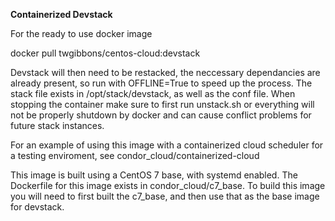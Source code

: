 <b>Containerized Devstack </b>

For the ready to use docker image

docker pull twgibbons/centos-cloud:devstack

Devstack will then need to be restacked, the neccessary dependancies are already present, so run with OFFLINE=True to speed up the process. The stack file exists in /opt/stack/devstack, as well as the conf file. When stopping the container make sure to first run unstack.sh or everything will not be properly shutdown by docker and can cause conflict problems for future stack instances.

For an example of using this image with a containerized cloud scheduler for a testing enviroment, see condor_cloud/containerized-cloud

This image is built using a CentOS 7 base, with systemd enabled. The Dockerfile for this image exists in condor_cloud/c7_base. To build this image you will need to first built the c7_base, and then use that as the base image for devstack.
